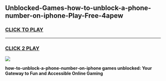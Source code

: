 
## Unblocked-Games-how-to-unblock-a-phone-number-on-iphone-Play-Free-4apew
<h3>
<a href="https://premium76.site?title=how-to-unblock-a-phone-number-on-iphone&ref=23A">CLICK TO PLAY</a></h3>
<hr>

<h3>
<a href="https://premium76.site?title=how-to-unblock-a-phone-number-on-iphone&ref=23A">CLICK 2 PLAY</a>
  
</h3>

<a href="https://premium76.site?title=how-to-unblock-a-phone-number-on-iphone&ref=23A"><img src="https://clearcache.store/games.png"></a>


**how-to-unblock-a-phone-number-on-iphone games unblocked: Your Gateway to Fun and Accessible Online Gaming**
